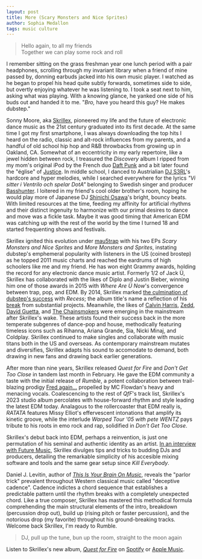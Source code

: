 ```yaml
---
layout: post
title: More (Scary Monsters and Nice Sprites)
author: Sophia Medallon
tags: music culture
---
```


> Hello again, to all my friends \
Together we can play some rock and roll

I remember sitting on the grass freshman year one lunch period with a pair headphones, scrolling through my invariant library when a friend of mine passed by, donning earbuds jacked into his own music player. I watched as he began to propel his head quite subtly forwards, sometimes side to side, but overtly enjoying whatever he was listening to. I took a seat next to him, asking what was playing. With a knowing glance, he yanked one side of his buds out and handed it to me. "*Bro,* have you heard this guy? He makes dubstep."

Sonny Moore, aka [Skrillex](http://skrillex.com), pioneered my life and the future of electronic dance music as the 21st century graduated into its first decade. At the same time I got my first smartphone, I was always downloading the top hits I heard on the radio, classic and alt-rock influences from my parents, and a handful of old school hip hop and R&B throwbacks from growing up in Oakland, CA. Somewhat of an eccentricity in my early repertoire, like a jewel hidden between rock, I treasured the *Discovery*  album I ripped from my mom's original iPod by the French duo [Daft Punk](https://www.daftpunk.com) and a bit later found the "église" of [Justice](https://justice.church). In middle school, I danced to Austrialian [DJ S3RL](https://djs3rl.com/)'s hardcore and hyper melodies, while I searched everywhere for the lyrics *"Vi sitter i Ventrilo och spelar DotA"* belonging to Swedish singer and producer [Basshunter](http://basshunter.se/). I loitered in my friend's cool older brother's room, hoping he would play more of Japanese DJ [Shinichi Osawa](https://www.shinichi-osawa.com/)'s bright, bouncy beats. With limited resources at the time, feeding my affinity for artificial rhythms and their distinct ingenuity to harmonize with our primal desires to dance and move was a fickle task. Maybe it was good timing that American EDM was catching up with the rest of the world by the time I turned 18 and started frequenting shows and festivals. 

Skrillex ignited this evolution under [mau5trap](https://mau5trap.com) with his two EPs *Scary Monsters and Nice Sprites* and *More Monsters and Sprites*, instating dubstep's emphemeral popularity with listeners in the US (coined brostep) as he topped 2011 music charts and reached the eardrums of high schoolers like me and my friend. He has won eight Grammy awards, holding the record for any electronic dance music artist. Formerly 1/2 of Jack Ü, Skrillex has collaborated with the likes of Diplo and Justin Bieber, winning him one of those awards in 2015 with *Where Are Ü Now*'s convergence between trap, pop, and EDM. By 2014, Skrillex marked [the culmination of dubstep's success](https://www.vice.com/en/article/pg8n7m/dubstep-may-be-dying-just-dont-tell-canadians-that) with *Recess*; the album title's name a reflection of his [break](https://twitter.com/skrillex/status/1614874515653431299?s=46&t=ygCc01ttpbd0obS6Mw0Sfg) from substantial projects. Meanwhile, the likes of [Calvin Harris](https://calvinharris.com), [Zedd](https://www.zedd.net), [David Guetta](https://davidguetta.com), and [The Chainsmokers](http://thechainsmokers.com) were emerging in the mainstream after Skrillex's wake. These artists found their success back in the more temperate subgenres of dance-pop and house, methodically featuring timeless icons such as Rihanna, Ariana Grande, Sia, Nicki Minaj, and Coldplay. Skrillex continued to make singles and collaborate with music titans both in the US and overseas. As contemporary mainstream mutates and diversifies, Skrillex adapts his sound to accomodate to demand, both drawing in new fans and drawing back earlier generations. 

After more than nine years, Skrillex released *Quest for Fire* and *Don't Get Too Close* in tandem last month in February. He gave the EDM community a taste with the initial release of *Rumble*, a potent collaboration between trail-blazing prodigy [Fred again...](https://www.fredagain.com) propelled by MC Flowdan's heavy and menacing vocals. Coalescencing to the rest of *QfF*'s track list, Skrillex's 2023 studio album percolates with house-forward rhythm and style leading the latest EDM today. Analagous to the rollercoaster that EDM really is, *RATATA* features Missy Elliot's effervescent intonations that amplify its kinetic groove, while the interlude *Warped Tour '05 with pete WENTZ* pays tribute to his roots in emo rock and rap, solidified in *Don't Get Too Close*.

Skrillex's debut back into EDM, perhaps a reinvention, is just one permutation of his seminal and authentic identity as an artist. [In an interview with Future Music](https://www.musicradar.com/news/classic-interview-skrillex), Skrillex divulges tips and tricks to budding DJs and producers, detailing the remarkable simplicity of his accesible mixing software and tools and the same gear setup since *Kill Everybody*.

Daniel J. Levitin, author of [*This Is Your Brain On Music*](https://www.penguinrandomhouse.com/books/298964/this-is-your-brain-on-music-by-daniel-j-levitin/), reveals the "parlor trick" prevalent throughout Western classical music called "deceptive cadence". Cadence indictes a chord sequence that establishes a predictable pattern until the rhythm breaks with a completely unexpected chord. Like a true composer, Skrillex has mastered this methodical formula comprehending the main structural elements of the intro, breakdown (percussion drop out), build up (rising pitch or faster percussion), and the notorious drop (my favorite) throughout his ground-breaking tracks. Welcome back Skrillex, I'm ready to Rumble.

> DJ, pull up the tune, bun up the room, straight to the moon again

Listen to Skrillex's new album, [*Quest for Fire*](https://www.skrillex.com/qff) on [Spotify](https://open.spotify.com/album/7tWP3OG5dWphctKg4NMACt) or [Apple Music](https://music.apple.com/us/artist/quest-for-fire/434836251). 
